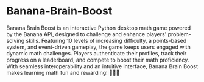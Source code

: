 # Banana-Brain-Boost

Banana Brain Boost is an interactive Python desktop math game powered by the Banana API, designed to challenge and enhance players' problem-solving skills. Featuring 10 levels of increasing difficulty, a points-based system, and event-driven gameplay, the game keeps users engaged with dynamic math challenges. Players authenticate their profiles, track their progress on a leaderboard, and compete to boost their math proficiency. With seamless interoperability and an intuitive interface, Banana Brain Boost makes learning math fun and rewarding! 🍌🧠🚀